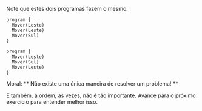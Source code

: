 Note que estes dois programas fazem o mesmo:

```gobstones
program {
  Mover(Leste)
  Mover(Leste)
  Mover(Sul)
}
```

```gobstones
program {
  Mover(Leste)
  Mover(Sul)
  Mover(Leste)
}
```

Moral: ** Não existe uma única maneira de resolver um problema! **

E também, a ordem, às vezes, não é tão importante. Avance para o próximo exercício para entender melhor isso.
